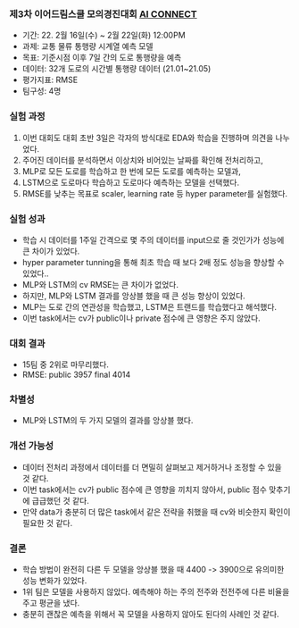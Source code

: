 ### 제3차 이어드림스쿨 모의경진대회 [AI CONNECT](https://www.aiconnect.kr/main/competition/list)
- 기간: 22. 2월 16일(수) ~ 2월 22일(화) 12:00PM
- 과제: 교통 물류 통행량 시계열 예측 모델
- 목표: 기준시점 이후 7일 간의 도로 통행량을 예측 
- 데이터: 32개 도로의 시간별 통행량 데이터 (21.01~21.05)
- 평가지표: RMSE
- 팀구성: 4명

### 실험 과정
1. 이번 대회도 대회 초반 3일은 각자의 방식대로 EDA와 학습을 진행하며 의견을 나누었다.
2. 주어진 데이터를 분석하면서 이상치와 비어있는 날짜를 확인해 전처리하고,
3. MLP로 모든 도로를 학습하고 한 번에 모든 도로를 예측하는 모델과,
4. LSTM으로 도로마다 학습하고 도로마다 예측하는 모델을 선택했다.
5. RMSE를 낮추는 목표로 scaler, learning rate 등 hyper parameter를 실험했다.

### 실험 성과
- 학습 시 데이터를 1주일 간격으로 몇 주의 데이터를 input으로 줄 것인가가 성능에 큰 차이가 있었다.
- hyper parameter tunning을 통해 최초 학습 때 보다 2배 정도 성능을 향상할 수 있었다..
- MLP와 LSTM의 cv RMSE는 큰 차이가 없었다.
- 하지만, MLP와 LSTM 결과를 앙상블 했을 때 큰 성능 향상이 있었다.
- MLP는 도로 간의 연관성을 학습했고, LSTM은 트랜드를 학습했다고 해석했다.
- 이번 task에서는 cv가 public이나 private 점수에 큰 영향은 주지 않았다.

### 대회 결과
- 15팀 중 2위로 마무리했다.
- RMSE: public 3957 final 4014

### 차별성
- MLP와 LSTM의 두 가지 모델의 결과를 앙상블 했다.

### 개선 가능성
- 데이터 전처리 과정에서 데이터를 더 면밀히 살펴보고 제거하거나 조정할 수 있을 것 같다.
- 이번 task에서는 cv가 public 점수에 큰 영향을 끼치지 않아서, public 점수 맞추기에 급급했던 것 같다.
- 만약 data가 충분히 더 많은 task에서 같은 전략을 취했을 때 cv와 비슷한지 확인이 필요한 것 같다.

### 결론
- 학습 방법이 완전히 다른 두 모델을 앙상블 했을 때 4400 -> 3900으로 유의미한 성능 변화가 있었다.
- 1위 팀은 모델을 사용하지 않았다. 예측해야 하는 주의 전주와 전전주에 다른 비율을 주고 평균을 냈다.
- 충분히 괜찮은 예측을 위해서 꼭 모델을 사용하지 않아도 된다의 사례인 것 같다.